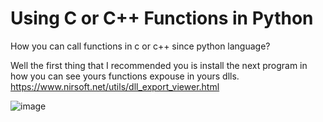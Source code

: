 # Using C or C++ Functions in Python
How you can call functions in c or c++ since python language?

Well the first thing that I recommended you is install the next program in how you can see yours functions expouse in yours dlls. 
https://www.nirsoft.net/utils/dll_export_viewer.html


![image](https://user-images.githubusercontent.com/48602725/124914144-dc626a80-dfa4-11eb-869c-7b3d4126dc9d.png)
